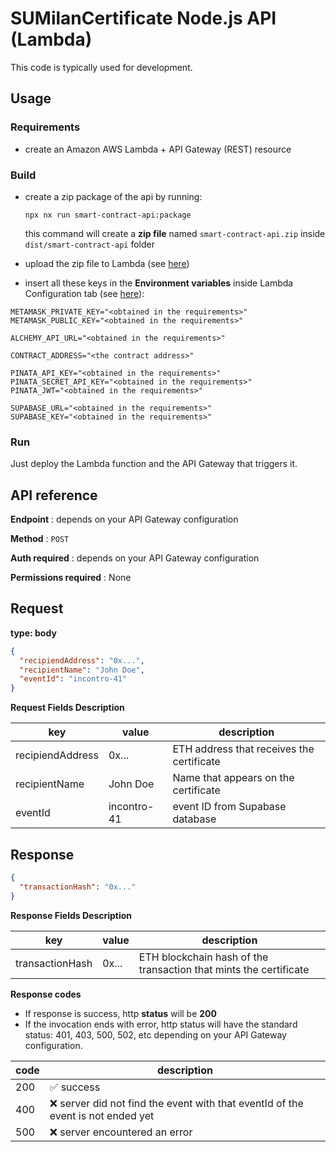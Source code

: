 # SUMilanCertificate Node.js API (Lambda)

This code is typically used for development.

## Usage

### Requirements

- create an Amazon AWS Lambda + API Gateway (REST) resource

### Build

- create a zip package of the api by running:

  ```
  npx nx run smart-contract-api:package
  ```
  this command will create a **zip file** named `smart-contract-api.zip` inside `dist/smart-contract-api` folder
- upload the zip file to Lambda (see [here](https://docs.aws.amazon.com/lambda/latest/dg/configuration-function-zip.html))
- insert all these keys in the **Environment variables** inside Lambda Configuration tab (see [here](https://docs.aws.amazon.com/lambda/latest/dg/configuration-envvars.html)):

```
METAMASK_PRIVATE_KEY="<obtained in the requirements>"
METAMASK_PUBLIC_KEY="<obtained in the requirements>"

ALCHEMY_API_URL="<obtained in the requirements>"

CONTRACT_ADDRESS="<the contract address>"

PINATA_API_KEY="<obtained in the requirements>"
PINATA_SECRET_API_KEY="<obtained in the requirements>"
PINATA_JWT="<obtained in the requirements>"

SUPABASE_URL="<obtained in the requirements>"
SUPABASE_KEY="<obtained in the requirements>"
```

### Run

Just deploy the Lambda function and the API Gateway that triggers it.

## API reference

**Endpoint** : depends on your API Gateway configuration

**Method** : `POST`

**Auth required** : depends on your API Gateway configuration

**Permissions required** : None

## Request

**type: body**

```json
{
  "recipiendAddress": "0x...",
  "recipientName": "John Doe",
  "eventId": "incontro-41"
}
```

**Request Fields Description**

| key              | value       | description                               |
| ---------------- | ----------- | ----------------------------------------- |
| recipiendAddress | 0x...       | ETH address that receives the certificate |
| recipientName    | John Doe    | Name that appears on the certificate      |
| eventId          | incontro-41 | event ID from Supabase database           |

## Response

```json
{
  "transactionHash": "0x..."
}
```

**Response Fields Description**

| key             | value | description                                                       |
| --------------- | ----- | ----------------------------------------------------------------- |
| transactionHash | 0x... | ETH blockchain hash of the transaction that mints the certificate |

**Response codes**

- If response is success, http **status** will be **200**
- If the invocation ends with error, http status will have the standard status: 401, 403, 500, 502, etc depending on your API Gateway configuration.

| code | description                                                                      |
| ---- | -------------------------------------------------------------------------------- |
| 200  | ✅ success                                                                       |
| 400  | ❌ server did not find the event with that eventId of the event is not ended yet |
| 500  | ❌ server encountered an error                                                   |
